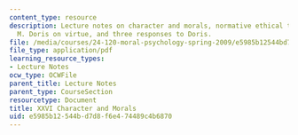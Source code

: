 ```yaml
---
content_type: resource
description: Lecture notes on character and morals, normative ethical theories, John
  M. Doris on virtue, and three responses to Doris.
file: /media/courses/24-120-moral-psychology-spring-2009/e5985b12544bd7d8f6e474489c4b6870_MIT24_120s09_lec26.pdf
file_type: application/pdf
learning_resource_types:
- Lecture Notes
ocw_type: OCWFile
parent_title: Lecture Notes
parent_type: CourseSection
resourcetype: Document
title: XXVI Character and Morals
uid: e5985b12-544b-d7d8-f6e4-74489c4b6870
---
```

